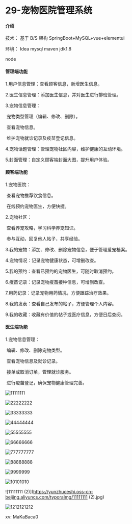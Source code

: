 # 29-宠物医院管理系统

#### 介绍
技术：
基于 B/S 架构 SpringBoot+MySQL+vue+elementui

环境：
Idea mysql maven jdk1.8

node



#### **管理端功能**

1.用户信息管理：查看顾客信息，新增医生信息。

2.医生信息管理：添加医生信息，并对医生进行排班管理。

3.宠物信息管理：

​     宠物类型管理（编辑、修改、删除）。

​     查看宠物信息。

​     维护宠物就诊记录及疫苗登记信息。

4.宠物话题管理：管理宠物社区内容，维护健康的互动环境。

5.封面管理：自定义顾客端封面大图，提升用户体验。



#### 顾客端功能

1.宠物医院：

​      查看宠物推荐饮食信息。

​      在线预约宠物医生，方便快捷。

2.宠物社区：

​      查看养宠攻略，学习科学养宠知识。

​      参与互动，回复他人帖子，共享经验。

3.我的宠物：添加、修改、删除宠物信息，便于管理爱宠档案。

4.宠物情况：记录宠物健康状态，可增删改查。

5.我的预约：查看已预约的宠物医生，可随时取消预约。

6.疫苗记录：记录宠物疫苗接种信息，可增删改查。

7.用药记录：记录宠物用药情况，方便跟踪治疗效果。

8.我的发表：查看自己发布的帖子，方便管理个人内容。

9.我的收藏：收藏有价值的帖子或医疗信息，方便日后查阅。



#### 医生端功能

1.宠物信息管理：

​     编辑、修改、删除宠物类型。

​     查看宠物信息及就诊记录。

​     接单或取消订单，管理就诊服务。

​     进行疫苗登记，确保宠物健康管理完善。

![11111111](https://yunzhuceshi.oss-cn-beijing.aliyuncs.com/typoraImg/11111111.jpg)

![22222222](https://yunzhuceshi.oss-cn-beijing.aliyuncs.com/typoraImg/22222222.jpg)

![33333333](https://yunzhuceshi.oss-cn-beijing.aliyuncs.com/typoraImg/33333333.jpg)

![44444444](https://yunzhuceshi.oss-cn-beijing.aliyuncs.com/typoraImg/44444444.jpg)

![55555555](https://yunzhuceshi.oss-cn-beijing.aliyuncs.com/typoraImg/55555555.jpg)

![66666666](https://yunzhuceshi.oss-cn-beijing.aliyuncs.com/typoraImg/66666666.jpg)

![777777777](https://yunzhuceshi.oss-cn-beijing.aliyuncs.com/typoraImg/777777777.jpg)

![88888888](https://yunzhuceshi.oss-cn-beijing.aliyuncs.com/typoraImg/88888888.jpg)

![9999999](https://yunzhuceshi.oss-cn-beijing.aliyuncs.com/typoraImg/9999999.jpg)

![10101010](https://yunzhuceshi.oss-cn-beijing.aliyuncs.com/typoraImg/10101010.jpg)

![11111111 (2)](https://yunzhuceshi.oss-cn-beijing.aliyuncs.com/typoraImg/11111111 (2).jpg)

![1212121212](https://yunzhuceshi.oss-cn-beijing.aliyuncs.com/typoraImg/1212121212.jpg)

xv:  MaKaBaca0